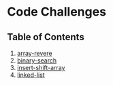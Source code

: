 # Code Challenges


## Table of Contents

1. [array-revere](/array-reverse/README.md)
2. [binary-search](/binary-search/README.md)
3. [insert-shift-array](/insertShiftArray/README.md)
4. [linked-list](/linked-list/README.md)


